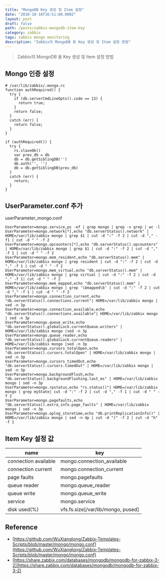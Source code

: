 ```yaml
---
title: "MongoDB Key 생성 및 Item 설정"
date: "2018-10-18T16:51:00.000Z"
layout: post
draft: false
path: /posts/zabbix-mongodb-item-key
category: zabbix
tags: zabbix mongo monitoring
description: "Zabbix의 MongoDB 용 Key 생성 및 Item 설정 방법"
---
```

> Zabbix의 MongoDB 용 Key 생성 및 Item 설정 방법


## Mongo 인증 설정
``` shell
# /var/lib/zabbix/.mongo.rc
function authRequired() {
  try {
    if (db.serverCmdLineOpts().code == 13) {
      return true;
    }
    return false;
  }
  catch (err) {
    return false;
  }
}

if (authRequired()) {
  try {
    rs.slaveOk()
    var prev_db = db
    db = db.getSiblingDB('')
    db.auth('', '')
    db = db.getSiblingDB(prev_db)
  }
  catch (err) {
    return;
  }
}
```


## UserParameter.conf 추가
userParameter_mongo.conf
``` shell
UserParameter=mongo.service,ps -ef | grep mongo | grep -v grep | wc -l
UserParameter=mongo.network[*],echo "db.serverStatus().network" | HOME=/var/lib/zabbix mongo | grep $1 | cut -d ":" -f 2 | cut -d "," -f1 | cut -d " " -f 2
UserParameter=mongo.opcounters[*],echo "db.serverStatus().opcounters" | HOME=/var/lib/zabbix mongo | grep $1 | cut -d ":" -f 2 | cut -d "," -f 1 | cut -d " " -f 2
UserParameter=mongo.mem_resident,echo "db.serverStatus().mem" | HOME=/var/lib/zabbix mongo | grep resident | cut -d ":" -f 2 | cut -d "," -f 1 | cut -d " " -f 2
UserParameter=mongo.mem_virtual,echo "db.serverStatus().mem" | HOME=/var/lib/zabbix mongo | grep virtual | cut -d ":" -f 2 | cut -d "," -f 1| cut -d " " -f 2
UserParameter=mongo.mem_mapped,echo "db.serverStatus().mem" | HOME=/var/lib/zabbix mongo | grep '\bmapped\b' | cut -d ":" -f 2 | cut -d "," -f 1 | cut -d " " -f 2
UserParameter=mongo.connection_current,echo "db.serverStatus().connections.current"| HOME=/var/lib/zabbix mongo | sed -n 3p
UserParameter=mongo.connection_available,echo "db.serverStatus().connections.available"| HOME=/var/lib/zabbix mongo | sed -n 3p
UserParameter=mongo.queue_write,echo "db.serverStatus().globalLock.currentQueue.writers" | HOME=/var/lib/zabbix mongo |sed -n 3p
UserParameter=mongo.queue_reader,echo "db.serverStatus().globalLock.currentQueue.readers" | HOME=/var/lib/zabbix mongo |sed -n 3p
UserParameter=mongo.cursors_totalOpen,echo "db.serverStatus().cursors.totalOpen" | HOME=/var/lib/zabbix mongo | sed -n 3p
UserParameter=mongo.cursors_timedOut,echo "db.serverStatus().cursors.timedOut" | HOME=/var/lib/zabbix mongo | sed -n 3p
UserParameter=mongo.backgroundFlush,echo "db.serverStatus().backgroundFlushing.last_ms" | HOME=/var/lib/zabbix mongo | sed -n 3p
UserParameter=mongo.rpstatus,echo "rs.status()"| HOME=/var/lib/zabbix mongo | grep myState| cut -d ":" -f 2 | cut -d "," -f 1 | cut -d " " -f 2
UserParameter=mongo.pagefaults,echo "db.serverStatus().extra_info.page_faults" | HOME=/var/lib/zabbix mongo | sed -n 3p
UserParameter=mongo.oplog_storetime,echo "db.printReplicationInfo()" | HOME=/var/lib/zabbix mongo | sed -n 4p | cut -d "(" -f 2 | cut -d "h" -f 1
```


## Item Key 설정 값

| name                 | key                                |
|----------------------|------------------------------------|
| connection available | mongo.connection_available         |
| connection current   | mongo.connection_current           |
| page faults          | mongo.pagefaults                   |
| queue reader         | mongo.queue_reader                 |
| queue write          | mongo.queue_write                  |
| service              | mongo.service                      |
| disk used(%)         | vfs.fs.size[/var/lib/mongo, pused] |


## Reference 
* [https://github.com/WuXianglong/Zabbix-Templates-Scripts/blob/master/mongo/mongo.conf](https://github.com/WuXianglong/Zabbix-Templates-Scripts/blob/master/mongo/mongo.conf)
* [https://share.zabbix.com/databases/mongodb/mongodb-for-zabbix-3-2](https://share.zabbix.com/databases/mongodb/mongodb-for-zabbix-3-2)

